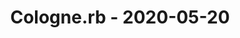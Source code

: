 ---
layout: post
title: Cologne.rb - 2020-05-20
datetime: 2020-05-20 19:00:00.000000000 +02:00
name: Cologne.rb
external_url: https://www.colognerb.de/events/mai-2020-meetup-595
---